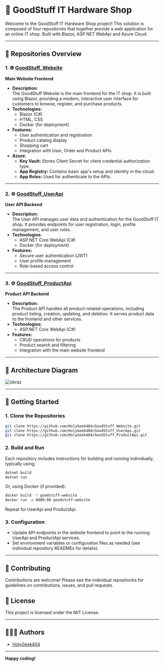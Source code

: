 # 🚀 GoodStuff IT Hardware Shop

Welcome to the GoodStuff IT Hardware Shop project! This solution is composed of four repositories that together provide a web application for an online IT shop.
Built with Blazor, ASP.NET WebApi and Azure Cloud.

---

## 🔎 Repositories Overview

### 1. 🌐 [GoodStuff_Website](https://github.com/HolyGeek404/GoodStuff_Website)
**Main Website Frontend**

- **Description:**  
  The GoodStuff Website is the main frontend for the IT shop. It is built using Blazor, providing a modern, interactive user interface for customers to browse, register, and purchase products.
- **Technologies:**  
  - Blazor (C#)
  - HTML, CSS
  - Docker (for deployment)
- **Features:**  
  - User authentication and registration
  - Product catalog display
  - Shopping cart
  - Integration with User, Order and Product APIs
- **Azure:**
  - **Key Vault:** Stores Client Secret for client credential authorization type.
  - **App Registry:** Contains basic app's setup and identity in the cloud.
  - **App Roles:** Used for authenticate to the APIs. 
---

### 2. ⚙️ [GoodStuff_UserApi](https://github.com/HolyGeek404/GoodStuff_UserApi)
**User API Backend**

- **Description:**  
  The User API manages user data and authentication for the GoodStuff IT shop. It provides endpoints for user registration, login, profile management, and user roles.
- **Technologies:**  
  - ASP.NET Core WebApi (C#)
  - Docker (for deployment)
- **Features:**  
  - Secure user authentication (JWT)
  - User profile management
  - Role-based access control

---

### 3. ⚙️ [GoodStuff_ProductApi](https://github.com/HolyGeek404/GoodStuff_ProductApi)
**Product API Backend**

- **Description:**  
  The Product API handles all product-related operations, including product listing, creation, updating, and deletion. It serves product data to the frontend and other services.
- **Technologies:**  
  - ASP.NET Core WebApi (C#)
- **Features:**  
  - CRUD operations for products
  - Product search and filtering
  - Integration with the main website frontend

---

## 📜 Architecture Diagram
![obraz](https://github.com/user-attachments/assets/5220949c-5de5-4822-bd21-6ada3fece0c2)


---

## 🚩 Getting Started

### 1. Clone the Repositories

```bash
git clone https://github.com/HolyGeek404/GoodStuff_Website.git
git clone https://github.com/HolyGeek404/GoodStuff_UserApi.git
git clone https://github.com/HolyGeek404/GoodStuff_ProductApi.git
```

### 2. Build and Run

Each repository includes instructions for building and running individually, typically using:

```bash
dotnet build
dotnet run
```

Or, using Docker (if provided):

```bash
docker build -t goodstuff-website .
docker run -p 8080:80 goodstuff-website
```

Repeat for UserApi and ProductApi.

### 3. Configuration

- Update API endpoints in the website frontend to point to the running UserApi and ProductApi services.
- Set environment variables or configuration files as needed (see individual repository READMEs for details).

---

## 🎯 Contributing

Contributions are welcome! Please see the individual repositories for guidelines on contributions, issues, and pull requests.

## 📖 License

This project is licensed under the MIT License.

---

## 👨🏻‍💻 Authors

- [HolyGeek404](https://github.com/HolyGeek404)

---

**Happy coding!**
